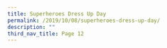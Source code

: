 ```yaml
---
title: Superheroes Dress Up Day
permalink: /2019/10/08/superheroes-dress-up-day/
description: ""
third_nav_title: Page 12
---
```

